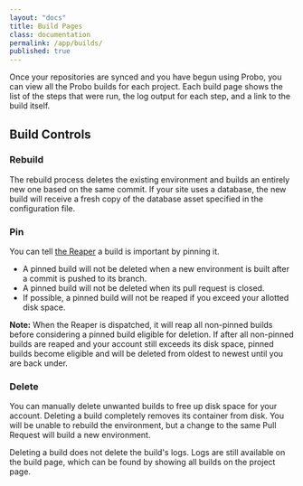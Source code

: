 ```yaml
---
layout: "docs"
title: Build Pages
class: documentation
permalink: /app/builds/
published: true
---
```


Once your repositories are synced and you have begun using Probo, you can view all the Probo builds for each project. Each build page shows the list of the steps that were run, the log output for each step, and a link to the build itself.

## Build Controls

### <i class="fa fa-refresh"></i> Rebuild

The rebuild process deletes the existing environment and builds an entirely new one based on the same commit. If your site uses a database, the new build will receive a fresh copy of the database asset specified in the configuration file.

### <i class="fa fa-thumb-tack"></i> Pin

You can tell [the Reaper](/reaper/) a build is important by pinning it.

* A pinned build will not be deleted when a new environment is built after a commit is pushed to its branch.
* A pinned build will not be deleted when its pull request is closed.
* If possible, a pinned build will not be reaped if you exceed your allotted disk space.

**Note:** When the Reaper is dispatched, it will reap all non-pinned builds before considering a pinned build eligible for deletion. If after all non-pinned builds are reaped and your account still exceeds its disk space, pinned builds become eligible and will be deleted from oldest to newest until you are back under.

### <i class="fa fa-trash"></i> Delete

You can manually delete unwanted builds to free up disk space for your account. Deleting a build completely removes its container from disk. You will be unable to rebuild the environment, but a change to the same Pull Request will build a new environment.

Deleting a build does not delete the build's logs. Logs are still available on the build page, which can be found by showing all builds on the project page.
